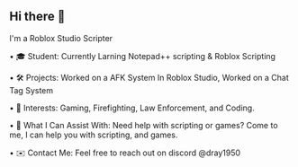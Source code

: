 ## Hi there 👋
I'm a Roblox Studio Scripter

• 🎓 Student: Currently Larning Notepad++ scripting & Roblox Scripting

• 🛠 Projects: Worked on a AFK System In Roblox Studio, Worked on a Chat Tag System

• 🎯 Interests: Gaming, Firefighting, Law Enforcement, and Coding.

• 🤝 What I Can Assist With: Need help with scripting or games? Come to me, I can help you with scripting, and games.

• ✉️ Contact Me: Feel free to reach out on discord @dray1950
